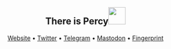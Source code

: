 <h2 align="center">There is Percy<img src="https://media.giphy.com/media/VgCDAzcKvsR6OM0uWg/giphy.gif" width="40"></h2>
<p align="center">
  <a href="https://kecrily.me">Website</a> •
  <a href="https://twitter.com/kecrily">Twitter</a> •
  <a href="https://t.me/kecrily">Telegram</a> •
  <a href="https://toot.io/@kecrily">Mastodon</a> •
  <a href="https://keys.openpgp.org/vks/v1/by-fingerprint/6492E00686064BD8561BADBDA2547DFF0237D6EC">Fingerprint</a>
</p>

